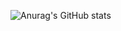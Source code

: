 ![Anurag's GitHub stats](https://github-readme-stats.vercel.app/api?username=jeeortega&show_icons=true&theme=radical)

